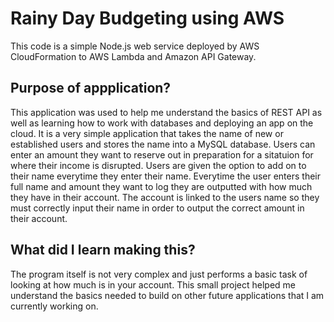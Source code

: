 Rainy Day Budgeting using AWS
==================================================

This code is a simple Node.js web service deployed by AWS CloudFormation to AWS Lambda and Amazon API Gateway.


Purpose of appplication?
------------------
This application was used to help me understand the basics of REST API as well as learning how to work with databases and deploying an app on the cloud.
It is a very simple application that takes the name of new or established users and stores the name into a MySQL database. Users can enter an amount they want to reserve out in preparation for a sitatuion for where their income is disrupted. Users are given the option to add on to their name everytime they enter their name. Everytime the user enters their full name and amount they want to log they are outputted with how much they have in their account. The account is linked to the users name so they must correctly input their name in order to output the correct amount in their account.  

What did I learn making this?
------------------
The program itself is not very complex and just performs a basic task of looking at how much is in your account. This small project helped me understand the basics needed to build on other future applications that I am currently working on.  
